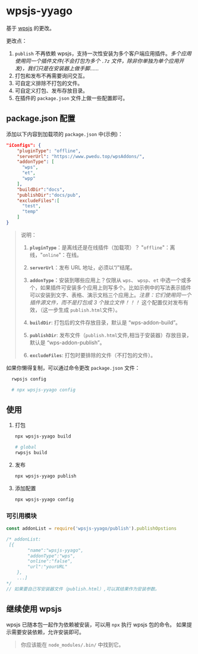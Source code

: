 # wpsjs-yyago

基于 [wpsjs](https://www.npmjs.com/package/wpsjs) 的更改。

更改点：

1. `publish` 不再依赖 wpsjs，支持一次性安装为多个客户端应用插件。*多个应用使用同一个插件文件(不会打包为多个 `.7z` 文件，除非你单独为单个应用开发)，我们只是在安装器上做手脚……*
2. 打包和发布不再需要询问交互。
3. 可自定义排除不打包的文件。
4. 可自定义打包、发布存放目录。
5. 在插件的 `package.json` 文件上做一些配置即可。

## package.json 配置

添加以下内容到加载项的 `package.json` 中(示例)：

```json
"iConfigs": {
    "pluginType": "offline",
    "serverUrl": "https://www.pwedu.top/wpsAddons/",
    "addonType": [
      "wps",
      "et",
      "wpp"
    ],
    "buildDir":"docs",
    "publishDir":"docs/pub",
    "excludeFiles":[
      "test",
      "temp"
    ]
}
```

> 说明：
>
> 1. **`pluginType`**：是离线还是在线插件（加载项）？ "`offline`"：离线，"`online`"：在线。
>
> 2. **`serverUrl`**：发布 URL 地址，必须以“/”结尾。
>
> 3. **`addonType`**：安装到哪些应用上？仅限从 `wps`、 `wpsp`、`et` 中选一个或多个，如果插件可安装多个应用上则写多个。比如示例中的写法表示插件可以安装到文字、表格、演示文档三个应用上。*注意：它们使用同一个插件源文件，而不是打包成 3 个独立文件！！！* 这个配置仅对发布有效，（这一步生成 `publish.html`文件）。
>
> 4. **`buildDir`**: 打包后的文件存放目录，默认是 “wps-addon-build”。
>
> 5. **`publishDir`**: 发布文件（`publish.html`文件,相当于安装器）存放目录，默认是 “wps-addon-publish”。
>
> 6. **`excludeFiles`**: 打包时要排除的文件（不打包的文件）。
>

如果你懒得复制，可以通过命令更改 `package.json` 文件：

```sh
  rwpsjs config

  # npx wpsjs-yyago config
```

## 使用

1. 打包
    ```sh
    npx wpsjs-yyago build

    # global
    rwpsjs build
    ```

2. 发布
    ```sh
    npx wpsjs-yyago publish
    ```

3. 添加配置
    ```sh
    npx wpsjs-yyago config
    ```

### 可引用模块

```js
const addonList = require('wpsjs-yyago/publish').publishOpstions

/* addonList:
 [{
        "name":"wpsjs-yyago",
        "addonType":"wps",
        "online":"false",
        "url":"yourURL"
    },
    ...]
*/
// 如果要自己写安装器文件（publish.html）,可以其结果作为安装参数。
```

## 继续使用 wpsjs

wpsjs 已随本包一起作为依赖被安装，可以用 `npx` 执行 wpsjs 包的命令。 如果提示需要安装依赖，允许安装即可。

> 你应该能在 `node_modules/.bin/` 中找到它。
